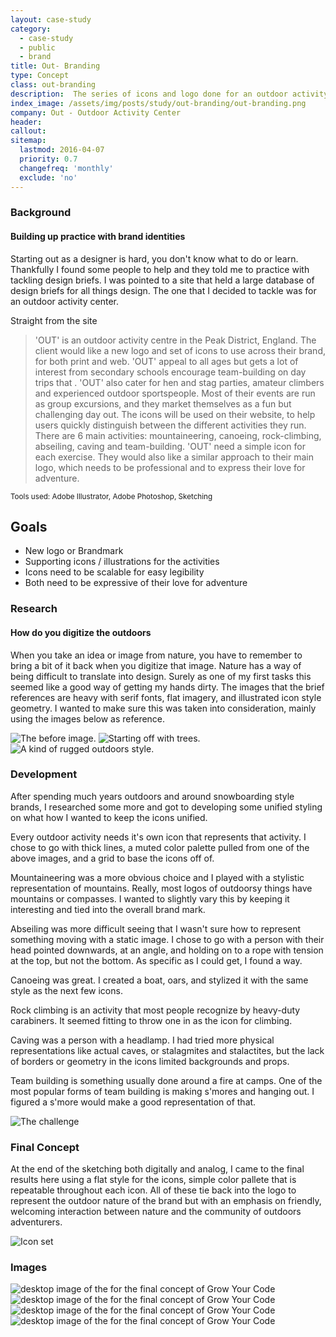 ```yaml
---
layout: case-study
category:
  - case-study
  - public
  - brand
title: Out- Branding
type: Concept
class: out-branding
description:  The series of icons and logo done for an outdoor activity center. ...
index_image: /assets/img/posts/study/out-branding/out-branding.png
company: Out - Outdoor Activity Center
header:
callout:
sitemap:
  lastmod: 2016-04-07
  priority: 0.7
  changefreq: 'monthly'
  exclude: 'no'
---
```

### Background

#### Building up practice with brand identities

Starting out as a designer is hard, you don't know what to do or learn. Thankfully I found some people to help and they told me to practice with tackling design briefs. I was pointed to a site that held a large database of design briefs for all things design. The one that I decided to tackle was for an outdoor activity center.

Straight from the site
<blockquote>'OUT' is an outdoor activity centre in the Peak District, England. The client would like a new logo and set of icons to use across their brand, for both print and web. 'OUT' appeal to all ages but gets a lot of interest from secondary schools encourage team-building on day trips that . 'OUT' also cater for hen and stag parties, amateur climbers and experienced outdoor sportspeople. Most of their events are run as group excursions, and they market themselves as a fun but challenging day out. The icons will be used on their website, to help users quickly distinguish between the different activities they run. There are 6 main activities: mountaineering, canoeing, rock-climbing, abseiling, caving and team-building. 'OUT' need a simple icon for each exercise. They would also like a similar approach to their main logo, which needs to be professional and to express their love for adventure.</blockquote>

<small>Tools used: Adobe Illustrator, Adobe Photoshop, Sketching</small>

## Goals
* New logo or Brandmark
* Supporting icons / illustrations for the activities
* Icons need to be scalable for easy legibility
* Both need to be expressive of their love for adventure

### Research

#### How do you digitize the outdoors

When you take an idea or image from nature, you have to remember to bring a bit of it back when you digitize that image. Nature has a way of being difficult to translate into design. Surely as one of my first tasks this seemed like a good way of getting my hands dirty. The images that the brief references are heavy with serif fonts, flat imagery, and illustrated icon style geometry. I wanted to make sure this was taken into consideration, mainly using the images below as reference.

![The before image.]({{site.baseurl}}/assets/img/posts/study/out-branding/Park-City-by-Dann-Petty.jpg)
![Starting off with trees.]({{site.baseurl}}/assets/img/posts/study/out-branding/Adventure-by-Dan-Cedarholm.png)
![A kind of rugged outdoors style.]({{site.baseurl}}/assets/img/posts/study/out-branding/Buck-Wild-by-Jess-Caddick.jpg)

### Development

After spending much years outdoors and around snowboarding style brands, I researched some more and got to developing some unified styling on what how I wanted to keep the icons unified.

Every outdoor activity needs it's own icon that represents that activity. I chose to go with thick lines, a muted color palette pulled from one of the above images, and a grid to base the icons off of.

Mountaineering was a more obvious choice and I played with a stylistic representation of mountains. Really, most logos of outdoorsy things have mountains or compasses. I wanted to slightly vary this by keeping it interesting and tied into the overall brand mark.

Abseiling was more difficult seeing that I wasn't sure how to represent something moving with a static image. I chose to go with a person with their head pointed downwards, at an angle, and holding on to a rope with tension at the top, but not the bottom. As specific as I could get, I found a way.

Canoeing was great. I created a boat, oars, and stylized it with the same style as the next few icons.

Rock climbing is an activity that most people recognize by heavy-duty carabiners. It seemed fitting to throw one in as the icon for climbing.

Caving was a person with a headlamp. I had tried more physical representations like actual caves, or stalagmites and stalactites, but the lack of borders or geometry in the icons limited backgrounds and props.

Team building is something usually done around a fire at camps. One of the most popular forms of team building is making s'mores and hanging out. I figured a s'more would make a good representation of that.


![The challenge]({{site.baseurl}}/assets/img/posts/study/out-branding/icon-artboard.jpg)

### Final Concept

At the end of the sketching both digitally and analog, I came to the final results here using a flat style for the icons, simple color pallete that is repeatable throughout each icon. All of these tie back into the logo to represent the outdoor nature of the brand but with an emphasis on friendly, welcoming interaction between nature and the community of outdoors adventurers.

![Icon set]({{site.baseurl}}/assets/img/posts/study/out-branding/out-branding-presentation.gif)

### Images

<div id="img-quilt" class="grid cf">
  <img class="grid-sizer" src="{{site.baseurl}}/assets/img/posts/study/out-branding/icon-artboard.jpg" alt="desktop image of the for the final concept of Grow Your Code" />
  <img class="grid-sizer" src="{{site.baseurl}}/assets/img/posts/study/out-branding/image.png" alt="desktop image of the for the final concept of Grow Your Code" />
  <img class="grid-sizer" src="{{site.baseurl}}/assets/img/posts/study/out-branding/out-branding-presentation.gif" alt="desktop image of the for the final concept of Grow Your Code" />
  <img class="grid-sizer" src="{{site.baseurl}}/assets/img/posts/study/out-branding/out-branding.png" alt="desktop image of the for the final concept of Grow Your Code" />
</div>
